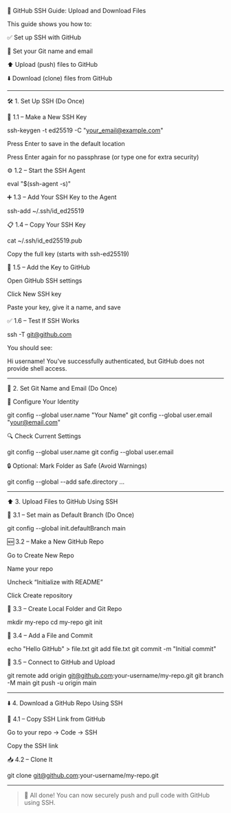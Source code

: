 🚀 GitHub SSH Guide: Upload and Download Files

This guide shows you how to:

✅ Set up SSH with GitHub

🧾 Set your Git name and email

⬆️ Upload (push) files to GitHub

⬇️ Download (clone) files from GitHub



---

🛠️ 1. Set Up SSH (Do Once)

🔐 1.1 – Make a New SSH Key

ssh-keygen -t ed25519 -C "your_email@example.com"

Press Enter to save in the default location

Press Enter again for no passphrase (or type one for extra security)


⚙️ 1.2 – Start the SSH Agent

eval "$(ssh-agent -s)"

➕ 1.3 – Add Your SSH Key to the Agent

ssh-add ~/.ssh/id_ed25519

📋 1.4 – Copy Your SSH Key

cat ~/.ssh/id_ed25519.pub

Copy the full key (starts with ssh-ed25519)


🔗 1.5 – Add the Key to GitHub

Open GitHub SSH settings

Click New SSH key

Paste your key, give it a name, and save


✅ 1.6 – Test If SSH Works

ssh -T git@github.com

You should see:


Hi username! You've successfully authenticated, but GitHub does not provide shell access.


---

🧾 2. Set Git Name and Email (Do Once)

👤 Configure Your Identity

git config --global user.name "Your Name"
git config --global user.email "your@email.com"

🔍 Check Current Settings

git config --global user.name
git config --global user.email

🔒 Optional: Mark Folder as Safe (Avoid Warnings)

git config --global --add safe.directory ...


---

⬆️ 3. Upload Files to GitHub Using SSH

🌿 3.1 – Set main as Default Branch (Do Once)

git config --global init.defaultBranch main

🆕 3.2 – Make a New GitHub Repo

Go to Create New Repo

Name your repo

Uncheck “Initialize with README”

Click Create repository


📁 3.3 – Create Local Folder and Git Repo

mkdir my-repo
cd my-repo
git init

📄 3.4 – Add a File and Commit

echo "Hello GitHub" > file.txt
git add file.txt
git commit -m "Initial commit"

🔗 3.5 – Connect to GitHub and Upload

git remote add origin git@github.com:your-username/my-repo.git
git branch -M main
git push -u origin main


---

⬇️ 4. Download a GitHub Repo Using SSH

📎 4.1 – Copy SSH Link from GitHub

Go to your repo → Code → SSH

Copy the SSH link


📥 4.2 – Clone It

git clone git@github.com:your-username/my-repo.git


---

> 🎉 All done! You can now securely push and pull code with GitHub using SSH.



